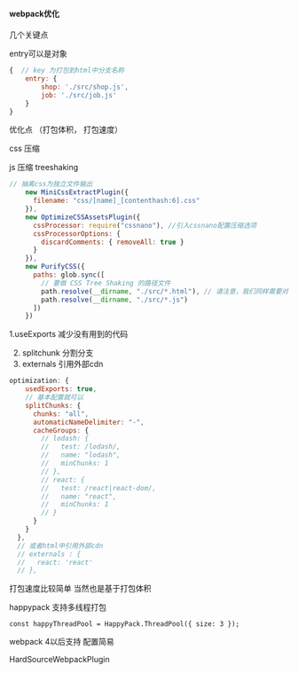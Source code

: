 #### webpack优化

几个关键点

entry可以是对象

```js
{  // key 为打包到html中分支名称
    entry: {
        shop: './src/shop.js', 
        job: './src/job.js'
    }
}
```



优化点 （打包体积， 打包速度）

css 压缩 

js 压缩 treeshaking

```js
// 抽离css为独立文件输出
    new MiniCssExtractPlugin({
      filename: "css/[name]_[contenthash:6].css"
    }),
    new OptimizeCSSAssetsPlugin({
      cssProcessor: require("cssnano"), //引入cssnano配置压缩选项
      cssProcessorOptions: {
        discardComments: { removeAll: true }
      }
    }),
    new PurifyCSS({
      paths: glob.sync([
        // 要做 CSS Tree Shaking 的路径文件
        path.resolve(__dirname, "./src/*.html"), // 请注意，我们同样需要对 html 文件进行 tree shaking
        path.resolve(__dirname, "./src/*.js")
      ])
    })
```



1.useExports  减少没有用到的代码

2. splitchunk  分割分支
3. externals 引用外部cdn

```js
optimization: {
    usedExports: true,
    // 基本配置就可以
    splitChunks: {
      chunks: "all",
      automaticNameDelimiter: "-",
      cacheGroups: {
        // lodash: {
        //   test: /lodash/,
        //   name: "lodash",
        //   minChunks: 1
        // },
        // react: {
        //   test: /react|react-dom/,
        //   name: "react",
        //   minChunks: 1
        // }
      }
    }
  },
  // 或者html中引用外部cdn
  // externals : {
  //   react: 'react'
  // },
```



打包速度比较简单 当然也是基于打包体积

happypack 支持多线程打包

```
const happyThreadPool = HappyPack.ThreadPool({ size: 3 });
```

webpack 4以后支持 配置简易

HardSourceWebpackPlugin